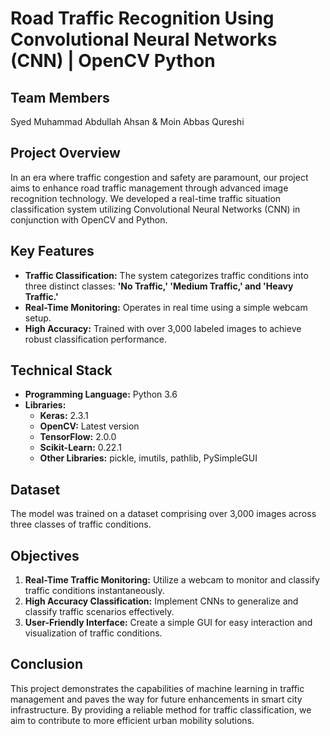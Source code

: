 # Road Traffic Recognition Using Convolutional Neural Networks (CNN) | OpenCV Python

## Team Members
Syed Muhammad Abdullah Ahsan & Moin Abbas Qureshi

## Project Overview
In an era where traffic congestion and safety are paramount, our project aims to enhance road traffic management through advanced image recognition technology. We developed a real-time traffic situation classification system utilizing Convolutional Neural Networks (CNN) in conjunction with OpenCV and Python.

## Key Features
- **Traffic Classification:** The system categorizes traffic conditions into three distinct classes: **'No Traffic,' 'Medium Traffic,' and 'Heavy Traffic.'**
- **Real-Time Monitoring:** Operates in real time using a simple webcam setup.
- **High Accuracy:** Trained with over 3,000 labeled images to achieve robust classification performance.

## Technical Stack
- **Programming Language:** Python 3.6
- **Libraries:**
  - **Keras:** 2.3.1
  - **OpenCV:** Latest version
  - **TensorFlow:** 2.0.0
  - **Scikit-Learn:** 0.22.1
  - **Other Libraries:** pickle, imutils, pathlib, PySimpleGUI

## Dataset
The model was trained on a dataset comprising over 3,000 images across three classes of traffic conditions.

## Objectives
1. **Real-Time Traffic Monitoring:** Utilize a webcam to monitor and classify traffic conditions instantaneously.
2. **High Accuracy Classification:** Implement CNNs to generalize and classify traffic scenarios effectively.
3. **User-Friendly Interface:** Create a simple GUI for easy interaction and visualization of traffic conditions.

## Conclusion
This project demonstrates the capabilities of machine learning in traffic management and paves the way for future enhancements in smart city infrastructure. By providing a reliable method for traffic classification, we aim to contribute to more efficient urban mobility solutions.
